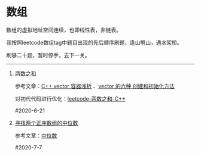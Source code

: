 # 数组
数组的虚拟地址空间连续，也即线性表，非链表。

我按照leetcode数组tag中题目出现的先后顺序刷题，逢山劈山，遇水架桥。

刷够二十题，暂时停手，去下一关。

---

1. [两数之和](https://leetcode-cn.com/problems/two-sum/)

   参考文章：[C++ vector 容器浅析](https://www.runoob.com/w3cnote/cpp-vector-container-analysis.html) 、[vector 的六种 创建和初始化方法](https://blog.csdn.net/veghlreywg/article/details/80400382)

   对初代代码进行优化：[leetcode-两数之和-C++](https://blog.csdn.net/cat1992/article/details/80372617#commentBox)
   
   #2020-6-21

2. [寻找两个正序数组的中位数](https://leetcode-cn.com/problems/median-of-two-sorted-arrays/)

   参考文章：[中位数](https://zh.wikipedia.org/wiki/%E4%B8%AD%E4%BD%8D%E6%95%B8)

   #2020-7-7